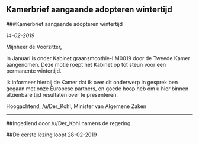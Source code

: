 ## Kamerbrief aangaande adopteren wintertijd 
 
###Kamerbrief aangaande adopteren wintertijd

*14-02-2019*

Mijnheer de Voorzitter,

In Januari is onder Kabinet graansmoothie-I M0019 door de Tweede Kamer aangenomen. Deze motie roept het Kabinet op tot steun voor een permanente wintertijd.

Ik informeer hierbij de Kamer dat ik over dit onderwerp in gesprek ben gegaan met onze Europese partners, en goede hoop heb om u hier binnen afzienbare tijd resultaten over te presenteren.

Hoogachtend,
/u/Der_Kohl, Minister van Algemene Zaken

---

##Ingediend door /u/Der_Kohl namens de regering

##De eerste lezing loopt 28-02-2019